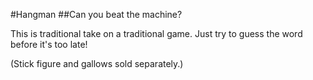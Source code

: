 #Hangman
##Can you beat the machine?

This is traditional take on a traditional game. Just try to guess the word before it's too late!

(Stick figure and gallows sold separately.)

